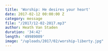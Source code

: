 ```yaml
---
title: 'Worship: He desires your heart'
date: 2017-02-12 00:00:00 Z
category: message
file: "/2017/12-02-2017.mp3"
author: Heath Van Staden
duration: '34:42'
length: '49989009'
image: "/uploads/2017/02/worship-liberty.jpg"
---
```

